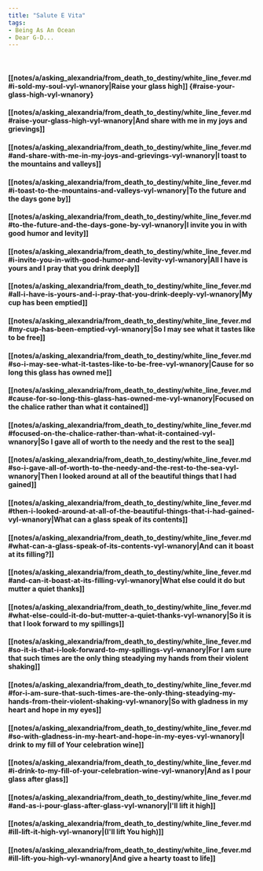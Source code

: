 ```yaml
---
title: "Salute E Vita"
tags:
- Being As An Ocean
- Dear G-D...
---
```

&nbsp;
#### [[notes/a/asking_alexandria/from_death_to_destiny/white_line_fever.md#i-sold-my-soul-vyl-wnanory|Raise your glass high]] {#raise-your-glass-high-vyl-wnanory}
#### [[notes/a/asking_alexandria/from_death_to_destiny/white_line_fever.md#raise-your-glass-high-vyl-wnanory|And share with me in my joys and grievings]]
#### [[notes/a/asking_alexandria/from_death_to_destiny/white_line_fever.md#and-share-with-me-in-my-joys-and-grievings-vyl-wnanory|I toast to the mountains and valleys]]
#### [[notes/a/asking_alexandria/from_death_to_destiny/white_line_fever.md#i-toast-to-the-mountains-and-valleys-vyl-wnanory|To the future and the days gone by]]
#### [[notes/a/asking_alexandria/from_death_to_destiny/white_line_fever.md#to-the-future-and-the-days-gone-by-vyl-wnanory|I invite you in with good humor and levity]]
#### [[notes/a/asking_alexandria/from_death_to_destiny/white_line_fever.md#i-invite-you-in-with-good-humor-and-levity-vyl-wnanory|All I have is yours and I pray that you drink deeply]]
#### [[notes/a/asking_alexandria/from_death_to_destiny/white_line_fever.md#all-i-have-is-yours-and-i-pray-that-you-drink-deeply-vyl-wnanory|My cup has been emptied]]
#### [[notes/a/asking_alexandria/from_death_to_destiny/white_line_fever.md#my-cup-has-been-emptied-vyl-wnanory|So I may see what it tastes like to be free]]
#### [[notes/a/asking_alexandria/from_death_to_destiny/white_line_fever.md#so-i-may-see-what-it-tastes-like-to-be-free-vyl-wnanory|Cause for so long this glass has owned me]]
#### [[notes/a/asking_alexandria/from_death_to_destiny/white_line_fever.md#cause-for-so-long-this-glass-has-owned-me-vyl-wnanory|Focused on the chalice rather than what it contained]]
#### [[notes/a/asking_alexandria/from_death_to_destiny/white_line_fever.md#focused-on-the-chalice-rather-than-what-it-contained-vyl-wnanory|So I gave all of worth to the needy and the rest to the sea]]
#### [[notes/a/asking_alexandria/from_death_to_destiny/white_line_fever.md#so-i-gave-all-of-worth-to-the-needy-and-the-rest-to-the-sea-vyl-wnanory|Then I looked around at all of the beautiful things that I had gained]]
#### [[notes/a/asking_alexandria/from_death_to_destiny/white_line_fever.md#then-i-looked-around-at-all-of-the-beautiful-things-that-i-had-gained-vyl-wnanory|What can a glass speak of its contents]]
#### [[notes/a/asking_alexandria/from_death_to_destiny/white_line_fever.md#what-can-a-glass-speak-of-its-contents-vyl-wnanory|And can it boast at its filling?]]
#### [[notes/a/asking_alexandria/from_death_to_destiny/white_line_fever.md#and-can-it-boast-at-its-filling-vyl-wnanory|What else could it do but mutter a quiet thanks]]
#### [[notes/a/asking_alexandria/from_death_to_destiny/white_line_fever.md#what-else-could-it-do-but-mutter-a-quiet-thanks-vyl-wnanory|So it is that I look forward to my spillings]]
#### [[notes/a/asking_alexandria/from_death_to_destiny/white_line_fever.md#so-it-is-that-i-look-forward-to-my-spillings-vyl-wnanory|For I am sure that such times are the only thing steadying my hands from their violent shaking]]
#### [[notes/a/asking_alexandria/from_death_to_destiny/white_line_fever.md#for-i-am-sure-that-such-times-are-the-only-thing-steadying-my-hands-from-their-violent-shaking-vyl-wnanory|So with gladness in my heart and hope in my eyes]]
#### [[notes/a/asking_alexandria/from_death_to_destiny/white_line_fever.md#so-with-gladness-in-my-heart-and-hope-in-my-eyes-vyl-wnanory|I drink to my fill of Your celebration wine]]
#### [[notes/a/asking_alexandria/from_death_to_destiny/white_line_fever.md#i-drink-to-my-fill-of-your-celebration-wine-vyl-wnanory|And as I pour glass after glass]]
#### [[notes/a/asking_alexandria/from_death_to_destiny/white_line_fever.md#and-as-i-pour-glass-after-glass-vyl-wnanory|I'll lift it high]]
#### [[notes/a/asking_alexandria/from_death_to_destiny/white_line_fever.md#ill-lift-it-high-vyl-wnanory|(I'll lift You high)]]
#### [[notes/a/asking_alexandria/from_death_to_destiny/white_line_fever.md#ill-lift-you-high-vyl-wnanory|And give a hearty toast to life]]
